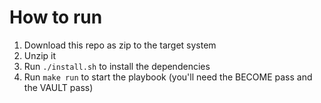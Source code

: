 # How to run

1. Download this repo as zip to the target system
2. Unzip it
3. Run `./install.sh` to install the dependencies
4. Run `make run` to start the playbook (you'll need the BECOME pass and the VAULT pass)
